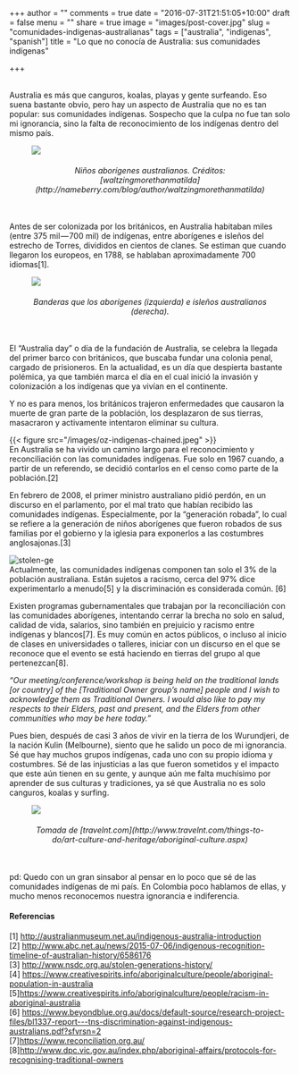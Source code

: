 +++
author = ""
comments = true
date = "2016-07-31T21:51:05+10:00"
draft = false
menu = ""
share = true
image = "images/post-cover.jpg"
slug = "comunidades-indigenas-australianas"
tags = ["australia", "indigenas", "spanish"]
title = "Lo que no conocía de Australia: sus comunidades indígenas"

+++

<br>
Australia es más que canguros, koalas, playas y gente surfeando. Eso suena bastante obvio, pero hay un aspecto de Australia que no es tan popular: sus comunidades indígenas.<!--more--> Sospecho que la culpa no fue tan solo mi ignorancia, sino la falta de reconocimiento de los indígenas dentro del mismo país.

<figure>
    <img src="/images/oz-indigenas-kids.jpeg" />
    <figcaption style="text-align:center;">
        <h6 class="caption">Niños aborígenes australianos. Créditos: [waltzingmorethanmatilda](http://nameberry.com/blog/author/waltzingmorethanmatilda) </h6>
    </figcaption>
</figure>
<br />
Antes de ser colonizada por los británicos, en Australia habitaban miles (entre 375 mil — 700 mil) de indígenas, entre aborígenes e isleños del estrecho de Torres, divididos en cientos de clanes. Se estiman que cuando llegaron los europeos, en 1788, se hablaban aproximadamente 700 idiomas[1].

<figure>
    <img src="/images/oz-indigenas-flags.png" />
    <figcaption style="text-align:center;">
        <h6 class="caption">Banderas que los aborígenes (izquierda) e isleños australianos (derecha).</h6>
    </figcaption>
</figure>
<br />
El “Australia day” o día de la fundación de Australia, se celebra la llegada del primer barco con británicos, que buscaba fundar una colonia penal, cargado de prisioneros. En la actualidad, es un día que despierta bastante polémica, ya que también marca el día en el cual inició la invasión y colonización a los indígenas que ya vivían en el continente.

Y no es para menos, los británicos trajeron enfermedades que causaron la muerte de gran parte de la población, los desplazaron de sus tierras, masacraron y activamente intentaron eliminar su cultura.

{{< figure src="/images/oz-indigenas-chained.jpeg" >}}
<br />
En Australia se ha vivido un camino largo para el reconocimiento y reconciliación con las comunidades indígenas. Fue solo en 1967 cuando, a partir de un referendo, se decidió contarlos en el censo como parte de la población.[2]

En febrero de 2008, el primer ministro australiano pidió perdón, en un discurso en el parlamento, por el mal trato que habían recibido las comunidades indígenas. Especialmente, por la “generación robada”, lo cual se refiere a la generación de niños aborígenes que fueron robados de sus familias por el gobierno y la iglesia para exponerlos a las costumbres anglosajonas.[3]

![stolen-ge](/images/oz-indigenas-stolen-gen.jpeg)
<br />
Actualmente, las comunidades indígenas componen tan solo el 3% de la población australiana. Están sujetos a racismo, cerca del 97% dice experimentarlo a menudo[5] y la discriminación es considerada común. [6]

Existen programas gubernamentales que trabajan por la reconciliación con las comunidades aborígenes, intentando cerrar la brecha no solo en salud, calidad de vida, salarios, sino también en prejuicio y racismo entre indígenas y blancos[7]. Es muy común en actos públicos, o incluso al inicio de clases en universidades o talleres, iniciar con un discurso en el que se reconoce que el evento se está haciendo en tierras del grupo al que pertenezcan[8].

_“Our meeting/conference/workshop is being held on the traditional lands [or country] of the [Traditional Owner group’s name] people and I wish to acknowledge them as Traditional Owners.
I would also like to pay my respects to their Elders, past and present, and the Elders from other communities who may be here today.”_

Pues bien, después de casi 3 años de vivir en la tierra de los Wurundjeri, de la nación Kulin (Melbourne), siento que he salido un poco de mi ignorancia. Sé que hay muchos grupos indígenas, cada uno con su propio idioma y costumbres. Sé de las injusticias a las que fueron sometidos y el impacto que este aún tienen en su gente, y aunque aún me falta muchísimo por aprender de sus culturas y tradiciones, ya sé que Australia no es solo canguros, koalas y surfing.

<figure>
    <img src="/images/oz-indigenas-adult.jpeg" />
    <figcaption style="text-align:center;">
        <h6 class="caption">Tomada de [travelnt.com](http://www.travelnt.com/things-to-do/art-culture-and-heritage/aboriginal-culture.aspx)</h6>
    </figcaption>
</figure>
<br />
pd: Quedo con un gran sinsabor al pensar en lo poco que sé de las comunidades indígenas de mi país. En Colombia poco hablamos de ellas, y mucho menos reconocemos nuestra ignorancia e indiferencia.

#### Referencias
[1] http://australianmuseum.net.au/indigenous-australia-introduction<br>
[2] http://www.abc.net.au/news/2015-07-06/indigenous-recognition-timeline-of-australian-history/6586176<br>
[3] http://www.nsdc.org.au/stolen-generations-history/<br>
[4] https://www.creativespirits.info/aboriginalculture/people/aboriginal-population-in-australia<br>
[5]https://www.creativespirits.info/aboriginalculture/people/racism-in-aboriginal-australia<br>
[6] https://www.beyondblue.org.au/docs/default-source/research-project-files/bl1337-report---tns-discrimination-against-indigenous-australians.pdf?sfvrsn=2<br>
[7]https://www.reconciliation.org.au/<br>
[8]http://www.dpc.vic.gov.au/index.php/aboriginal-affairs/protocols-for-recognising-traditional-owners<br>
